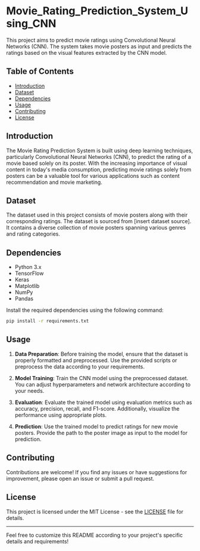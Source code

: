 # Movie_Rating_Prediction_System_Using_CNN 
 
This project aims to predict movie ratings using Convolutional Neural Networks (CNN). The system takes movie posters as input and predicts the ratings based on the visual features extracted by the CNN model.
   
## Table of Contents    
       
- [Introduction](#introduction)    
- [Dataset](#dataset)
- [Dependencies](#dependencies) 
- [Usage](#usage)     
- [Contributing](#contributing) 
- [License](#license)
 
## Introduction  

The Movie Rating Prediction System is built using deep learning techniques, particularly Convolutional Neural Networks (CNN), to predict the rating of a movie based solely on its poster. With the increasing importance of visual content in today's media consumption, predicting movie ratings solely from posters can be a valuable tool for various applications such as content recommendation and movie marketing.

## Dataset

The dataset used in this project consists of movie posters along with their corresponding ratings. The dataset is sourced from [insert dataset source]. It contains a diverse collection of movie posters spanning various genres and rating categories.

## Dependencies

- Python 3.x
- TensorFlow
- Keras
- Matplotlib
- NumPy
- Pandas 

Install the required dependencies using the following command:

```bash
pip install -r requirements.txt
```

## Usage

1. **Data Preparation**: Before training the model, ensure that the dataset is properly formatted and preprocessed. Use the provided scripts or preprocess the data according to your requirements.

2. **Model Training**: Train the CNN model using the preprocessed dataset. You can adjust hyperparameters and network architecture according to your needs.

3. **Evaluation**: Evaluate the trained model using evaluation metrics such as accuracy, precision, recall, and F1-score. Additionally, visualize the performance using appropriate plots.

4. **Prediction**: Use the trained model to predict ratings for new movie posters. Provide the path to the poster image as input to the model for prediction.


## Contributing

Contributions are welcome! If you find any issues or have suggestions for improvement, please open an issue or submit a pull request.

## License

This project is licensed under the MIT License - see the [LICENSE](LICENSE) file for details.

---

Feel free to customize this README according to your project's specific details and requirements! 
